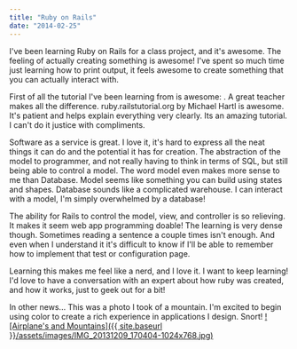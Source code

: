 ```yaml
---
title: "Ruby on Rails"
date: "2014-02-25"
---
```


I've been learning Ruby on Rails for a class project, and it's awesome. The feeling of actually creating something is awesome! I've spent so much time just learning how to print output, it feels awesome to create something that you can actually interact with.

First of all the tutorial I've been learning from is awesome: . A great teacher makes all the difference. [](http://ruby.railstutorial.org/chapters/ "This site")ruby.railstutorial.org by Michael Hartl is awesome. It's patient and helps explain everything very clearly. Its an amazing tutorial. I can't do it justice with compliments.

Software as a service is great. I love it, it's hard to express all the neat things it can do and the potential it has for creation. The abstraction of the model to programmer, and not really having to think in terms of SQL, but still being able to control a model. The word model even makes more sense to me than Database. Model seems like something you can build using states and shapes. Database sounds like a complicated warehouse. I can interact with a model, I'm simply overwhelmed by a database!

The ability for Rails to control the model, view, and controller is so relieving. It makes it seem web app programming doable! The learning is very dense though. Sometimes reading a sentence a couple times isn't enough. And even when I understand it it's difficult to know if I'll be able to remember how to implement that test or configuration page.

Learning this makes me feel like a nerd, and I love it. I want to keep learning! I'd love to have a conversation with an expert about how ruby was created, and how it works, just to geek out for a bit!

In other news... This was a photo I took of a mountain. I'm excited to begin using color to create a rich experience in applications I design. Snort! [![Airplane's and Mountains]({{ site.baseurl }}/assets/images/IMG_20131209_170404-1024x768.jpg)](http://timmyreilly.azurewebsites.net/wp-content/uploads/2014/02/IMG_20131209_170404.jpg)

